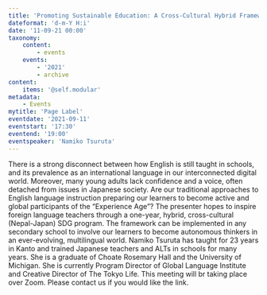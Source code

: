 ```yaml
---
title: 'Promoting Sustainable Education: A Cross-Cultural Hybrid Framework for Japanese and Nepalese Younger Learners'
dateformat: 'd-m-Y H:i'
date: '11-09-21 00:00'
taxonomy:
    content:
        - events
    events:
        - '2021'
        - archive
content:
    items: '@self.modular'
metadata:
    - Events
mytitle: 'Page Label'
eventdate: '2021-09-11'
eventstart: '17:30'
eventend: '19:00'
eventspeaker: 'Namiko Tsuruta'
---
```


There is a strong disconnect between how English is still taught in schools, and its prevalence as an international language in our interconnected digital world. Moreover, many young adults lack confidence and a voice, often detached from issues in Japanese society. Are our traditional approaches to English language instruction preparing our learners to become active and global participants of the “Experience Age”?
The presenter hopes to inspire foreign language teachers through a one-year, hybrid, cross-cultural (Nepal-Japan) SDG program. The framework can be implemented in any secondary school to involve our learners to become autonomous thinkers in an ever-evolving, multilingual world.
Namiko Tsuruta has taught for 23 years in Kanto and trained Japanese teachers and ALTs in schools for many years. She is a graduate of Choate Rosemary Hall and the University of Michigan. She is currently Program Director of Global Language Institute and Creative Director of The Tokyo Life.
This meeting will br taking place over Zoom. Please contact us if you would like the link.

